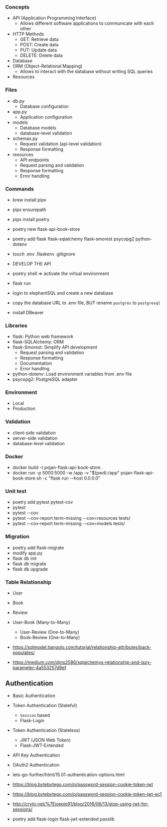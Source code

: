 ### Concepts

- API (Application Programming Interface)
    - Allows different software applications to communicate with each other
- HTTP Methods
    - GET: Retrieve data
    - POST: Create data
    - PUT: Update data
    - DELETE: Delete data
- Database
- ORM (Object-Relational Mapping)
    - Allows to interact with the database without writing SQL queries
- Resources

### Files

- db.py
    - Database configuration
- app.py
    - Application configuration
- models
    - Database models
    - database-level validation
- schemas.py
    - Request validation (api-level validation)
    - Response formatting
- resources
    - API endpoints
    - Request parsing and validation
    - Response formatting
    - Error handling

### Commands

- brew install pipx
- pipx ensurepath
- pipx install poetry
- poetry new flask-api-book-store
- poetry add flask flask-sqlalchemy flask-smorest psycopg2 python-dotenv
- touch .env .flaskenv .gitignore
- DEVELOP THE API
- poetry shell => activate the virtual environment
- flask run

- login to elephantSQL and create a new database
- copy the database URL to .env file, BUT rename `postgres` to `postgresql`
- install DBeaver

### Libraries

- flask: Python web framework
- flask-SQLAlchemy: ORM
- flask-Smorest: Simplify API development
    - Request parsing and validation
    - Response formatting
    - Documentation
    - Error handling
- python-dotenv: Load environment variables from .env file
- psycopg2: PostgreSQL adapter

### Environment

- Local
- Production

### Validation

- client-side validation
- server-side validation
- database-level validation

### Docker

- docker build -t pojan-flask-api-book-store .
- docker run -p 5000:5000 -w /app -v "$(pwd):/app" pojan-flask-api-book-store sh -c "flask run --host 0.0.0.0"

### Unit test

- poetry add pytest pytest-cov
- pytest
- pytest --cov
- pytest --cov-report term-missing --cov=resources tests/
- pytest --cov-report term-missing --cov=models tests/

### Migration

- poetry add flask-migrate
- modify app.py
- flask db init
- flask db migrate
- flask db upgrade

### Table Relationship

- User
- Book
- Review

- User-Book (Many-to-Many)
    - User-Review (One-to-Many)
    - Book-Review (One-to-Many)

- https://sqlmodel.tiangolo.com/tutorial/relationship-attributes/back-populates/
- https://medium.com/@ns2586/sqlalchemys-relationship-and-lazy-parameter-4a553257d9ef

## Authentication

- Basic Authentication
- Token Authentication (Stateful)
    - `Session` based
    - Flask-Login
- Token Authentication (Stateless)
    - JWT (JSON Web Token)
    - Flask-JWT-Extended
- API Key Authentication
- OAuth2 Authentication

- lets-go-further/html/15.01-authentication-options.html
- https://blog.bytebytego.com/p/password-session-cookie-token-jwt
- https://blog.bytebytego.com/p/password-session-cookie-token-jwt-ec1
- http://cryto.net/%7Ejoepie91/blog/2016/06/13/stop-using-jwt-for-sessions/

- poetry add flask-login flask-jwt-extended passlib
